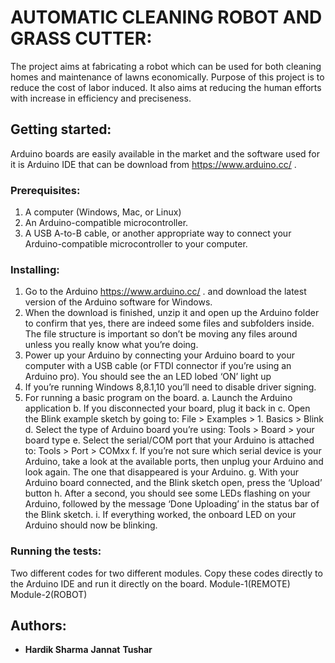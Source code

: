 # AUTOMATIC CLEANING ROBOT AND GRASS CUTTER:
The project aims at fabricating a robot which can be used for both cleaning homes and maintenance of lawns economically. Purpose of this project is to reduce the cost of labor induced. It also aims at reducing the human efforts with increase in efficiency and preciseness. 

## Getting started:
Arduino boards are easily available in the market and the software used for it is Arduino IDE that can be download from https://www.arduino.cc/ .

### Prerequisites:
1. A computer (Windows, Mac, or Linux)
2. An Arduino-compatible microcontroller.
3. A USB A-to-B cable, or another appropriate way to connect your Arduino-compatible microcontroller to your computer.

### Installing:
1. Go to the Arduino https://www.arduino.cc/ . and download the latest version of the Arduino software for Windows.
2. When the download is finished, unzip it and open up the Arduino folder to confirm that yes, there are indeed some files and subfolders inside. The file structure is important so don’t be moving any files around unless you really know what you’re doing.
3. Power up your Arduino by connecting your Arduino board to your computer with a USB cable (or FTDI connector if you’re using an Arduino pro). You should see the an LED lobed ‘ON’ light up
4. If you’re running Windows 8,8.1,10 you’ll need to disable driver signing.
5. For running a basic program on the board.
	a.	Launch the Arduino application
	b.	If you disconnected your board, plug it back in
	c.	 Open the Blink example sketch by going to: File > Examples > 1. Basics > Blink
	d.	 Select the type of Arduino board you’re using: Tools > Board > your board type
	e.	 Select the serial/COM port that your Arduino is attached to: Tools > Port > COMxx
	f.	If you’re not sure which serial device is your Arduino, take a look at the available ports, then unplug your Arduino and look again. The one that disappeared is your Arduino.
	g.	 With your Arduino board connected, and the Blink sketch open, press the ‘Upload’ button
	h.	 After a second, you should see some LEDs flashing on your Arduino, followed by the message ‘Done Uploading’ in the status bar of the Blink sketch.
	i.	If everything worked, the onboard LED on your Arduino should now be blinking.

### Running the tests:
Two different codes for two different modules. Copy these codes directly to the Arduino IDE and run it directly on the board.
Module-1(REMOTE)
Module-2(ROBOT)

## Authors:
* **Hardik Sharma** **Jannat** **Tushar**


